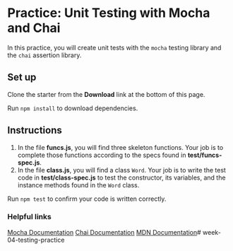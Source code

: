 # Practice: Unit Testing with Mocha and Chai

In this practice, you will create unit tests with the `mocha` testing library
and the `chai` assertion library.

## Set up

Clone the starter from the **Download** link at the bottom of this page.

Run `npm install` to download dependencies.

## Instructions

1. In the file **funcs.js**, you will find three skeleton functions. Your job is
   to complete those functions according to the specs found in
   **test/funcs-spec.js**.
2. In the file **class.js**, you will find a class `Word`. Your job is to write
   the test code in **test/class-spec.js** to test the constructor, its
   variables, and the instance methods found in the `Word` class.

Run `npm test` to confirm your code is written correctly.

### Helpful links

[Mocha Documentation](https://mochajs.org/)
[Chai Documentation](https://www.chaijs.com/)
[MDN Documentation](https://developer.mozilla.org/en-US/)# week-04-testing-practice
